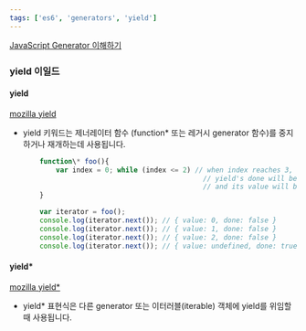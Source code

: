 ```yaml
---
tags: ['es6', 'generators', 'yield']
---
```


[JavaScript Generator 이해하기](https://wonism.github.io/javascript-generator/)

### yield 이일드

#### yield

[mozilla yield](https://developer.mozilla.org/ko/docs/Web/JavaScript/Reference/Operators/yield)

-   yield 키워드는 제너레이터 함수 (function\* 또는 레거시 generator 함수)를 중지하거나 재개하는데 사용됩니다.

    ```javascript
        function\* foo(){
            var index = 0; while (index <= 2) // when index reaches 3,
                                                // yield's done will be true
                                                // and its value will be undefined; yield index++;
        }

        var iterator = foo();
        console.log(iterator.next()); // { value: 0, done: false }
        console.log(iterator.next()); // { value: 1, done: false }
        console.log(iterator.next()); // { value: 2, done: false }
        console.log(iterator.next()); // { value: undefined, done: true }
    ```

#### yield\*

[mozilla yield\*](https://developer.mozilla.org/ko/docs/Web/JavaScript/Reference/Operators/yield*)

-   yield\* 표현식은 다른 generator 또는 이터러블(iterable) 객체에 yield를 위임할 때 사용됩니다.
